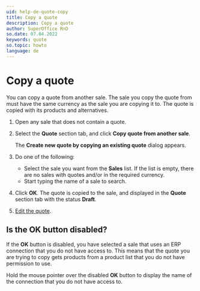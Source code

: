 ```yaml
---
uid: help-de-quote-copy
title: Copy a quote
description: Copy a quote
author: SuperOffice RnD
so.date: 07.04.2022
keywords: quote
so.topic: howto
language: de
---
```


# Copy a quote

You can copy a quote from another sale. The sale you copy the quote from must have the same currency as the sale you are copying it to. The quote is copied with its products and alternatives.

1. Open any sale that does not contain a quote.
2. Select the **Quote** section tab, and click **Copy quote from another sale**.

    The **Create new quote by copying an existing quote** dialog appears.

3. Do one of the following:

    * Select the sale you want from the **Sales** list. If the list is empty, there are no sales with quotes and/or in the required currency.
    * Start typing the name of a sale to search.

4. Click **OK**. The quote is copied to the sale, and displayed in the **Quote** section tab with the status **Draft**.

5. [Edit the quote][1].

## Is the OK button disabled?

If the **OK** button is disabled, you have selected a sale that uses an ERP connection that you do not have access to. This means that the quote you are trying to copy gets products from a product list that you do not have permission to use.

Hold the mouse pointer over the disabled **OK** button to display the name of the connection that you do not have access to.

<!-- Referenced links -->
[1]:create.md

<!-- Referenced images -->

